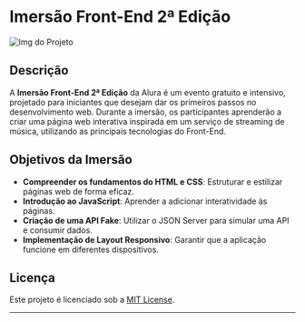 # Imersão Front-End 2ª Edição

![Img do Projeto](![image](https://github.com/user-attachments/assets/4cb05573-c780-41ab-b8dd-2abb81a051a4)
) 

## Descrição

A **Imersão Front-End 2ª Edição** da Alura é um evento gratuito e intensivo, projetado para iniciantes que desejam dar os primeiros passos no desenvolvimento web. Durante a imersão, os participantes aprenderão a criar uma página web interativa inspirada em um serviço de streaming de música, utilizando as principais tecnologias do Front-End.

## Objetivos da Imersão

- **Compreender os fundamentos do HTML e CSS**: Estruturar e estilizar páginas web de forma eficaz.
- **Introdução ao JavaScript**: Aprender a adicionar interatividade às páginas.
- **Criação de uma API Fake**: Utilizar o JSON Server para simular uma API e consumir dados.
- **Implementação de Layout Responsivo**: Garantir que a aplicação funcione em diferentes dispositivos.

## Licença

Este projeto é licenciado sob a [MIT License](LICENSE).

---
